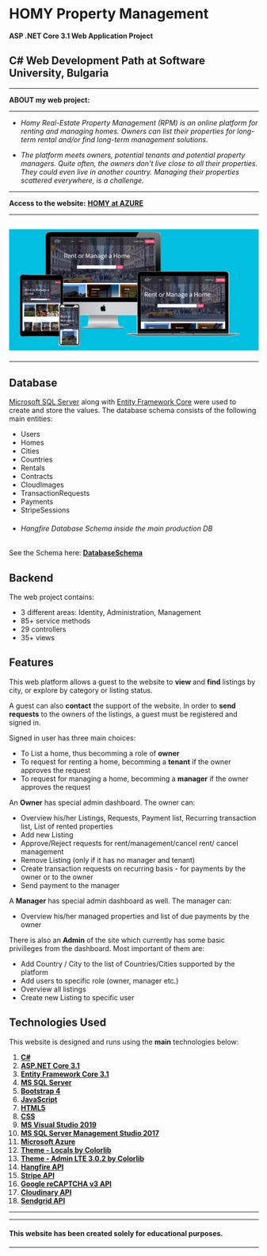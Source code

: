  # HOMY Property Management

  **ASP .NET Core 3.1 Web Application Project** 

 ## C# Web Development Path at Software University, Bulgaria
------------

 **ABOUT my web project:**

------------
- *Homy Real-Estate Property Management (RPM) is an online platform for renting and managing homes. Owners can list their properties for long-term rental and/or find long-term management solutions.*

- *The platform meets owners, potential tenants and potential property managers. Quite often, the owners don't live close to all their properties. They could even live in another country. Managing their properties scattered everywhere, is a challenge.*

------------
**Access to the website:**
**[HOMY at AZURE](https://homy.azurewebsites.net)**

------------
[![Homy Property Management](https://raw.githubusercontent.com/bodyquest/SoftwareUniversity-Bulgaria/master/ImgRepo/homy-multy-device.png "Multi-device mock-up")](https://homy.azurewebsites.net)
------------
------------

## **Database**
[Microsoft SQL Server](https://www.microsoft.com/en-us/sql-server/sql-server-downloads) along with [Entity Framework Core](https://dotnet.microsoft.com/download) were used to create and store the values. 
The database schema consists of the following main entities:

* Users
* Homes
* Cities
* Countries
* Rentals
* Contracts
* CloudImages
* TransactionRequests
* Payments
* StripeSessions
* ###### Hangfire Database Schema inside the main production DB

See the Schema here: **[DatabaseSchema](https://raw.githubusercontent.com/bodyquest/SoftwareUniversity-Bulgaria/master/ImgRepo/Homy-Database-Diagram.png)**

## **Backend**
The web project contains:
* 3 different areas: Identity, Administration, Management
* 85+ service methods
* 29 controllers
* 35+ views

## **Features**

This web platform allows a guest to the website to **view** and **find** listings by city, or explore by category or listing status.

A guest can also **contact** the support of the website.
In order to **send requests** to the owners of the listings, a guest must be registered and signed in.

Signed in user has three main choices:
* To List a home, thus becomming a role of **owner**
* To request for renting a home, becomming a **tenant** if the owner approves the request
* To request for managing a home, becomming a **manager** if the owner approves the request

An **Owner** has special admin dashboard.
The owner can:
* Overview his/her Listings, Requests, Payment list, Recurring transaction list, List of rented properties
* Add new Listing
* Approve/Reject requests for rent/management/cancel rent/ cancel management
* Remove Listing (only if it has no manager and tenant)
* Create transaction requests on recurring basis - for payments by the owner or to the owner
* Send payment to the manager

A **Manager** has special admin dashboard as well.
The manager can:
* Overview his/her managed properties and list of due payments by the owner

There is also an **Admin** of the site which currently has some basic privilleges from the dashboard. Most important of them are:
* Add Country / City to the list of Countries/Cities supported by the platform
* Add users to specific role (owner, manager etc.)
* Overview all listings
* Create new Listing to specific user

## **Technologies Used**

This website is designed and runs using the **main** technologies below:

   1) **[C#](https://en.wikipedia.org/wiki/C_Sharp_(programming_language))**
   2) **[ASP.NET Core 3.1](https://en.wikipedia.org/wiki/ASP.NET_Core)**
   3) **[Entity Framework Core 3.1](https://en.wikipedia.org/wiki/Entity_Framework?wprov=srpw1_0)**
   4) **[MS SQL Server](https://en.wikipedia.org/wiki/Microsoft_SQL_Server)**
   5) **[Bootstrap 4](https://getbootstrap.com/docs/4.0/getting-started/introduction/)**
   6) **[JavaScript](https://en.wikipedia.org/wiki/JavaScript)**
   7) **[HTML5](https://en.wikipedia.org/wiki/HTML)**
   8) **[CSS](https://www.w3schools.com/css/css_intro.asp)**
   9) **[MS Visual Studio 2019](https://code.visualstudio.com/)**
   10) **[MS SQL Server Management Studio 2017](https://docs.microsoft.com/en-us/sql/ssms/download-sql-server-management-studio-ssms?view=sql-server-ver15)**
   11) **[Microsoft Azure](https://azure.microsoft.com/en-us/)**
   12) **[Theme - Locals by Colorlib](https://colorlib.com/wp/template/locals-directory/)**
   13) **[Theme - Admin LTE 3.0.2 by Colorlib](https://github.com/ColorlibHQ/AdminLTE)**
   14) **[Hangfire API](https://api.hangfire.io/html/R_Project_Hangfire_Api.htm)**
   15) **[Stripe API](https://stripe.com/docs/api)**
   16) **[Google reCAPTCHA v3 API](https://developers.google.com/recaptcha/docs/v3)**
   17) **[Cloudinary API](https://cloudinary.com/documentation/image_upload_api_reference)**
   18) **[Sendgrid API](https://sendgrid.com/docs/API_Reference/api_v3.html)**


------------
------------

#### This website has been created solely for educational purposes.

------------
